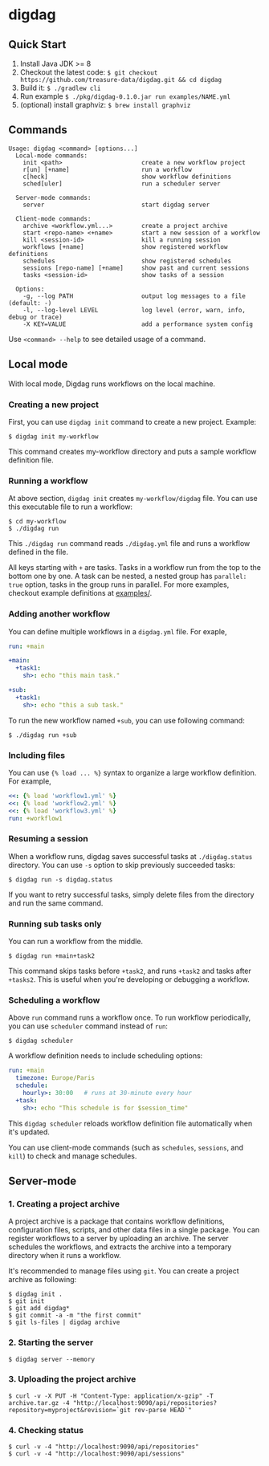# digdag

## Quick Start

1. Install Java JDK >= 8
2. Checkout the latest code: `$ git checkout https://github.com/treasure-data/digdag.git && cd digdag`
3. Build it: `$ ./gradlew cli`
4. Run example `$ ./pkg/digdag-0.1.0.jar run examples/NAME.yml`
5. (optional) install graphviz: `$ brew install graphviz`

## Commands

```
Usage: digdag <command> [options...]
  Local-mode commands:
    init <path>                      create a new workflow project
    r[un] [+name]                    run a workflow
    c[heck]                          show workflow definitions
    sched[uler]                      run a scheduler server

  Server-mode commands:
    server                           start digdag server

  Client-mode commands:
    archive <workflow.yml...>        create a project archive
    start <repo-name> <+name>        start a new session of a workflow
    kill <session-id>                kill a running session
    workflows [+name]                show registered workflow definitions
    schedules                        show registered schedules
    sessions [repo-name] [+name]     show past and current sessions
    tasks <session-id>               show tasks of a session

  Options:
    -g, --log PATH                   output log messages to a file (default: -)
    -l, --log-level LEVEL            log level (error, warn, info, debug or trace)
    -X KEY=VALUE                     add a performance system config
```

Use `<command> --help` to see detailed usage of a command.

## Local mode

With local mode, Digdag runs workflows on the local machine.

### Creating a new project

First, you can use `digdag init` command to create a new project. Example:

```
$ digdag init my-workflow
```

This command creates my-workflow directory and puts a sample workflow definition file.

### Running a workflow

At above section, `digdag init` creates `my-workflow/digdag` file. You can use this executable file to run a workflow:

```
$ cd my-workflow
$ ./digdag run
```

This `./digdag run` command reads `./digdag.yml` file and runs a workflow defined in the file.

All keys starting with `+` are tasks. Tasks in a workflow run from the top to the bottom one by one. A task can be nested, a nested group has `parallel: true` option, tasks in the group runs in parallel. For more examples, checkout example definitions at [examples/](https://github.com/treasure-data/digdag/blob/master/examples).

### Adding another workflow

You can define multiple workflows in a `digdag.yml` file. For exaple,

```yaml
run: +main

+main:
  +task1:
    sh>: echo "this main task."

+sub:
  +task1:
    sh>: echo "this a sub task."
```

To run the new workflow named `+sub`, you can use following command:

```
$ ./digdag run +sub
```

### Including files

You can use `{% load ... %}` syntax to organize a large workflow definition. For example,

```yaml
<<: {% load 'workflow1.yml' %}
<<: {% load 'workflow2.yml' %}
<<: {% load 'workflow3.yml' %}
run: +workflow1
```

### Resuming a session

When a workflow runs, digdag saves successful tasks at `./digdag.status` directory. You can use `-s` option to skip previously succeeded tasks:

```
$ digdag run -s digdag.status
```

If you want to retry successful tasks, simply delete files from the directory and run the same command.


### Running sub tasks only

You can run a workflow from the middle.

```
$ digdag run +main+task2
```

This command skips tasks before `+task2`, and runs `+task2` and tasks after `+tasks2`. This is useful when you're developing or debugging a workflow.


### Scheduling a workflow

Above `run` command runs a workflow once. To run workflow periodically, you can use `scheduler` command instead of `run`:

```
$ digdag scheduler
```

A workflow definition needs to include scheduling options:

```yaml
run: +main
  timezone: Europe/Paris
  schedule:
    hourly>: 30:00   # runs at 30-minute every hour
  +task:
    sh>: echo "This schedule is for $session_time"
```

This `digdag scheduler` reloads workflow definition file automatically when it's updated.

You can use client-mode commands (such as `schedules`, `sessions`, and `kill`) to check and manage schedules.


## Server-mode

### 1. Creating a project archive

A project archive is a package that contains workflow definitions, configuration files, scripts, and other data files in a single package. You can register workflows to a server by uploading an archive. The server schedules the workflows, and extracts the archive into a temporary directory when it runs a workflow.

It's recommended to manage files using `git`. You can create a project archive as following:

```
$ digdag init .
$ git init
$ git add digdag*
$ git commit -a -m "the first commit"
$ git ls-files | digdag archive
```

### 2. Starting the server

```
$ digdag server --memory
```

### 3. Uploading the project archive

```
$ curl -v -X PUT -H "Content-Type: application/x-gzip" -T archive.tar.gz -4 "http://localhost:9090/api/repositories?repository=myproject&revision=`git rev-parse HEAD`"
```

### 4. Checking status

```
$ curl -v -4 "http://localhost:9090/api/repositories"
$ curl -v -4 "http://localhost:9090/api/sessions"
```

